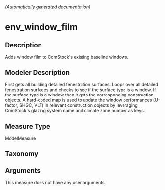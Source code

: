 

###### (Automatically generated documentation)

# env_window_film

## Description
Adds window film to ComStock's existing baseline windows.

## Modeler Description
First gets all building detailed fenestration surfaces. Loops over all detailed fenestration surfaces and checks to see if the surface type is a window. If the surface type is a window then it gets the corresponding construction objects. A hard-coded map is used to update the window performances (U-factor, SHGC, VLT) in relevant construction objects by leveraging ComStock's glazing system name and climate zone number as keys.

## Measure Type
ModelMeasure

## Taxonomy


## Arguments




This measure does not have any user arguments


